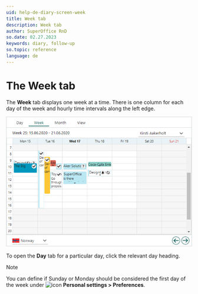 ```yaml
---
uid: help-de-diary-screen-week
title: Week tab
description: Week tab
author: SuperOffice RnD
so.date: 02.27.2023
keywords: diary, follow-up
so.topic: reference
language: de
---
```


# The Week tab

The **Week** tab displays one week at a time. There is one column for each day of the week and hourly time intervals along the left edge.

![Diary screen, the Week tab -screenshot][img2]

To open the **Day** tab for a particular day, click the relevant day heading.

> [!NOTE]
> You can define if Sunday or Monday should be considered the first day of the week under ![icon][img1] **Personal settings > Preferences**.

<!-- Referenced links -->

<!-- Referenced images -->
[img1]: ../../../../media/icons/personal-settings-small.png
[img2]: media/week-plan.bmp

